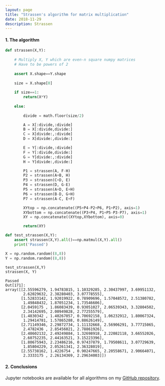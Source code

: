 ```yaml
---
layout: page
title: "Strassen's algorithm for matrix multiplication"
date: 2018-11-29
description: Strassen
---
```



#### 1. The algorithm

```python
def strassen(X,Y):
    
    # Multiply X, Y which are even-n square numpy matrices
    # Have to be powers of 2
    
    assert X.shape==Y.shape
    
    size = X.shape[0]
    
    if size==1:
        return(X*Y)
    
    else:
    
        divide = math.floor(size/2)

        A = X[:divide,:divide]
        B = X[:divide,divide:]
        C = X[divide:,:divide]
        D = X[divide:,divide:]

        E = Y[:divide,:divide]
        F = Y[:divide,divide:]
        G = Y[divide:,:divide]
        H = Y[divide:,divide:]

        P1 = strassen(A, F-H)
        P2 = strassen(A+B, H)
        P3 = strassen(C+D, E)
        P4 = strassen(D, G-E)
        P5 = strassen(A+D, E+H)
        P6 = strassen(B-D, G+H)
        P7 = strassen(A-C, E+F)

        XYtop = np.concatenate((P5+P4-P2+P6, P1+P2), axis=1)
        XYbottom = np.concatenate((P3+P4, P1+P5-P3-P7), axis=1)
        XY = np.concatenate((XYtop,XYbottom), axis=0)

        return(XY)

def test_strassen(X,Y):
    assert strassen(X,Y).all()==np.matmul(X,Y).all()
    print('Passed')

X = np.random.random((8,8))
Y = np.random.random((8,8))

test_strassen(X,Y)
strassen(X, Y)
```

    Passed
    Out[171]:
    array([[2.55596279, 1.94783815, 1.10329285, 2.30437997, 3.69951132,
            2.62029632, 2.38280403, 3.07778555],
           [1.52833142, 1.92019922, 0.78909696, 1.57048572, 2.51380782,
            1.49848432, 1.87051234, 1.73546606],
           [2.0459175 , 1.86083439, 0.93051027, 2.06539343, 3.32804502,
            2.34142695, 2.00949828, 2.77255579],
           [1.4830342 , 1.40267057, 0.70692158, 1.06232912, 1.80067324,
            1.29414781, 1.57865288, 0.88626149],
           [2.71149346, 2.29872734, 1.11132668, 2.56906291, 3.77715065,
            2.4782436 , 2.85456021, 2.78861926],
           [2.48602132, 2.49249884, 1.32698918, 2.22082118, 3.66552026,
            2.60752235, 2.44163521, 3.15223396],
           [1.80675943, 2.23486216, 0.97437879, 1.79508611, 3.07729639,
            1.85804229, 2.05261341, 2.36328019],
           [2.55738162, 1.4226754 , 0.90247665, 2.20558671, 2.90664071,
            2.3333175 , 2.26134369, 2.29634003]])


#### 2. Conclusions

Jupyter notebooks are available for all algorithms on my [GitHub repository](https://github.com/nadanai263/datasciportfolio). 